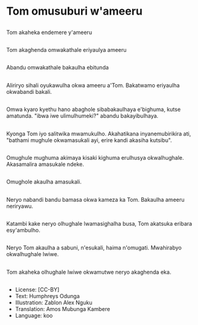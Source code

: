 # Tom omusuburi w'ameeru

##
Tom akaheka endemere y'ameeru

##
Tom akaghenda omwakathale eriyaulya ameeru

##
Abandu omwakathale bakaulha ebitunda

##
Aliriryo sihali oyukawulha okwa ameeru a'Tom. Bakatwamo eriyaulha okwabandi bakali.

##
Omwa kyaro kyethu hano abaghole sibabakaulhaya e'bighuma, kutse amatunda. "ibwa iwe ulimulhumeki?" abandu bakayibulhaya.

##
Kyonga Tom iyo salitwika mwamukulho. Akahatikana inyanemubirikira ati, "bathami mughule okwamasukali ayi, erire kandi akasiha kutsibu".

##
Omughule mughuma akimaya kisaki kighuma erulhusya okwalhughale. Akasamalira amasukale ndeke.

##
Omughole akaulha amasukali.

##
Neryo nabandi bandu bamasa okwa kameza ka Tom. Bakaulha ameeru neriryawu.

##
Katambi kake neryo olhughale lwamasighalha busa, Tom akatsuka eribara esy'ambulho.

##
Neryo Tom akaulha a sabuni, n'esukali, haima n'omugati. Mwahirabyo okwalhughale lwiwe.

##
Tom akaheka olhughale lwiwe okwamutwe neryo akaghenda eka.

##
* License: [CC-BY]
* Text: Humphreys Odunga
* Illustration: Zablon Alex Nguku
* Translation: Amos Mubunga Kambere
* Language: koo
